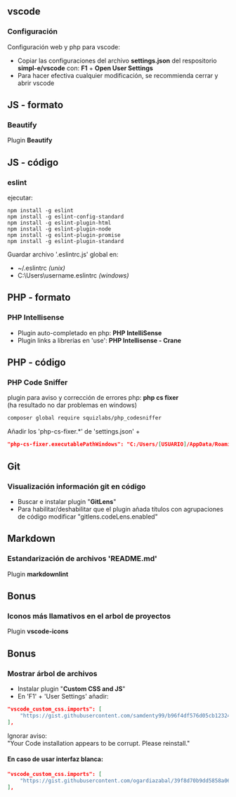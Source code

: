 ## vscode
### Configuración

Configuración web y php para vscode:

* Copiar las configuraciones del archivo **settings.json** del respositorio **simpl-e/vscode** con: **F1** + **Open User Settings**
* Para hacer efectiva cualquier modificación, se recommienda cerrar y abrir vscode 

## JS - formato
### Beautify

Plugin **Beautify**

## JS - código
### eslint

ejecutar:
```
npm install -g eslint
npm install -g eslint-config-standard
npm install -g eslint-plugin-html
npm install -g eslint-plugin-node
npm install -g eslint-plugin-promise
npm install -g eslint-plugin-standard
```

Guardar archivo '.eslintrc.js' global en:
* ~/.eslintrc *(unix)*
* C:\Users\username\.eslintrc *(windows)*

## PHP - formato
### PHP Intellisense

* Plugin auto-completado en php: **PHP IntelliSense**
* Plugin links a librerías en 'use': **PHP Intellisense - Crane**

## PHP - código
### PHP Code Sniffer

plugin para aviso y corrección de errores php: **php cs fixer**  
(ha resultado no dar problemas en windows)
```sh
composer global require squizlabs/php_codesniffer
```

Añadir los 'php-cs-fixer.*' de 'settings.json' +
```json
"php-cs-fixer.executablePathWindows": "C:/Users/[USUARIO]/AppData/Roaming/Composer/vendor/bin/phpcs.bat"
```

## Git
### Visualización información git en código

* Buscar e instalar plugin "**GitLens**"
* Para habilitar/deshabilitar que el plugin añada títulos con agrupaciones de código modificar "gitlens.codeLens.enabled"

## Markdown
### Estandarización de archivos 'README.md'

Plugin **markdownlint**

## Bonus
### Iconos más llamativos en el arbol de proyectos

Plugin **vscode-icons**

## Bonus
### Mostrar árbol de archivos

* Instalar plugin "**Custom CSS and JS**"
* En 'F1' + 'User Settings' añadir:

```json
"vscode_custom_css.imports": [
    "https://gist.githubusercontent.com/samdenty99/b96f4df576d05cb123248f8ebfa899b6/raw/d46a5de9959823d2d806d5f01d6fd20fdce676c3/styles.css"
],
```
Ignorar aviso:  
"Your Code installation appears to be corrupt. Please reinstall."

#### En caso de usar interfaz blanca:

```json
"vscode_custom_css.imports": [
    "https://gist.githubusercontent.com/ogardiazabal/39f8d70b9dd5858a067c4b70bffb9b2e/raw/b36bae86652bbee10be6bc16b8f2abeaf386c3d2/styles.css"
],
```